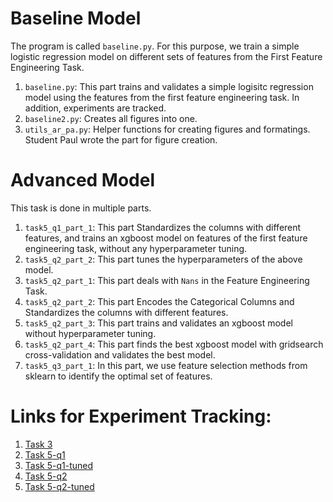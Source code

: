 # Baseline Model 
The program is called `baseline.py`. For this purpose, we train a simple logistic regression model on different sets of features from the First Feature Engineering Task. 
1. `baseline.py`: This part trains and validates a simple logisitc regression model using the features from the first feature engineering task. In addition, experiments are tracked. 
2. `baseline2.py`: Creates all figures into one.
3. `utils_ar_pa.py`: Helper functions for creating figures and formatings. Student Paul wrote the part for figure creation.

# Advanced Model 
This task is done in multiple parts. 
1. `task5_q1_part_1`: This part Standardizes the columns with different features, and trains an xgboost model on features of the first feature engineering task, without any hyperparameter tuning. 
2. `task5_q2_part_2`: This part tunes the hyperparameters of the above model. 
1. `task5_q2_part_1`: This part deals with `Nans` in the Feature Engineering Task.
2. `task5_q2_part_2`: This part Encodes the Categorical Columns and Standardizes the columns with different features. 
3. `task5_q2_part_3`: This part trains and validates an xgboost model without hyperparameter tuning. 
4. `task5_q2_part_4`: This part finds the best xgboost model with gridsearch cross-validation and validates the best model.
5. `task5_q3_part_1`: In this part, we use feature selection methods from sklearn to identify the optimal set of features. 


# Links for Experiment Tracking: 
1. [Task 3](https://www.comet.com/2nd-milestone/baseline-model/d485ba3099ca4d9694823b2bf5ae0721?experiment-tab=panels&showOutliers=true&smoothing=0&xAxis=wall)
2. [Task 5-q1](https://www.comet.com/2nd-milestone/baseline-model/15cc16e53b304c8c83e9c015dc812ebf)
3. [Task 5-q1-tuned](https://www.comet.com/2nd-milestone/baseline-model/b318d8d8e1e048189627095217d6865a)
4. [Task 5-q2](https://www.comet.com/2nd-milestone/baseline-model/02098092281a4629b09c8a6b6e04ee4a)
5. [Task 5-q2-tuned](https://www.comet.com/2nd-milestone/baseline-model/89d296cacbde4c38b1e2ceed6763eaa2) 
